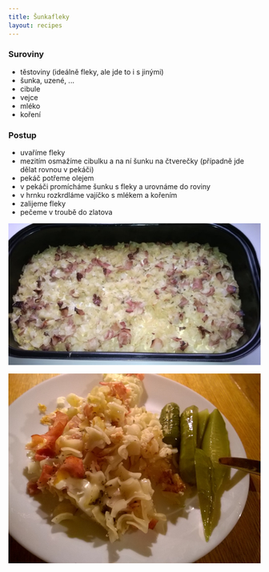 ```yaml
---
title: Šunkafleky
layout: recipes
---
```


### Suroviny
- těstoviny (ideálně fleky, ale jde to i s jinými)
- šunka, uzené, ...
- cibule
- vejce
- mléko
- koření

### Postup
- uvaříme fleky
- mezitím osmažíme cibulku a na ní šunku na čtverečky (případně jde dělat rovnou v pekáči)
- pekáč potřeme olejem
- v pekáči promícháme šunku s fleky a urovnáme do roviny
- v hrnku rozkrdláme vajíčko s mlékem a kořením
- zalijeme fleky
- pečeme v troubě do zlatova

![Upečeno](/fotky/sunkafleky-1.jpg)

![Servírujeme](/fotky/sunkafleky-2.jpg)
